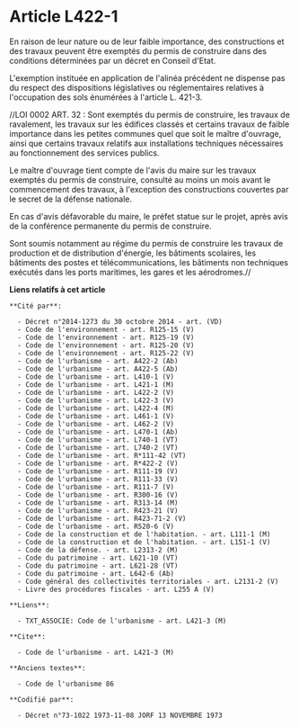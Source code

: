 # Article L422-1

En raison de leur nature ou de leur faible importance, des constructions et des travaux peuvent être exemptés du permis de
construire dans des conditions déterminées par un décret en Conseil d'Etat.

L'exemption instituée en application de l'alinéa précédent ne dispense pas du respect des dispositions législatives ou
réglementaires relatives à l'occupation des sols énumérées à l'article L. 421-3.

//LOI  0002 ART. 32 : Sont exemptés du permis de construire, les travaux de ravalement, les travaux sur les édifices classés
et certains travaux de faible importance dans les petites communes quel que soit le maître d'ouvrage, ainsi que certains
travaux relatifs aux installations techniques nécessaires au fonctionnement des services publics.

Le maître d'ouvrage tient compte de l'avis du maire sur les travaux exemptés du permis de construire, consulté au moins un
mois avant le commencement des travaux, à l'exception des constructions couvertes par le secret de la défense nationale.

En cas d'avis défavorable du maire, le préfet statue sur le projet, après avis de la conférence permanente du permis de
construire.

Sont soumis notamment au régime du permis de construire les travaux de production et de distribution d'énergie, les bâtiments
scolaires, les bâtiments des postes et télécommunications, les bâtiments non techniques exécutés dans les ports maritimes,
les gares et les aérodromes.//

**Liens relatifs à cet article**

	**Cité par**:

	  - Décret n°2014-1273 du 30 octobre 2014 - art. (VD)
	  - Code de l'environnement - art. R125-15 (V)
	  - Code de l'environnement - art. R125-19 (V)
	  - Code de l'environnement - art. R125-20 (V)
	  - Code de l'environnement - art. R125-22 (V)
	  - Code de l'urbanisme - art. A422-2 (Ab)
	  - Code de l'urbanisme - art. A422-5 (Ab)
	  - Code de l'urbanisme - art. L410-1 (V)
	  - Code de l'urbanisme - art. L421-1 (M)
	  - Code de l'urbanisme - art. L422-2 (V)
	  - Code de l'urbanisme - art. L422-3 (V)
	  - Code de l'urbanisme - art. L422-4 (M)
	  - Code de l'urbanisme - art. L461-1 (V)
	  - Code de l'urbanisme - art. L462-2 (V)
	  - Code de l'urbanisme - art. L470-1 (Ab)
	  - Code de l'urbanisme - art. L740-1 (VT)
	  - Code de l'urbanisme - art. L740-2 (VT)
	  - Code de l'urbanisme - art. R*111-42 (VT)
	  - Code de l'urbanisme - art. R*422-2 (V)
	  - Code de l'urbanisme - art. R111-19 (V)
	  - Code de l'urbanisme - art. R111-33 (V)
	  - Code de l'urbanisme - art. R111-7 (V)
	  - Code de l'urbanisme - art. R300-16 (V)
	  - Code de l'urbanisme - art. R313-14 (M)
	  - Code de l'urbanisme - art. R423-21 (V)
	  - Code de l'urbanisme - art. R423-71-2 (V)
	  - Code de l'urbanisme - art. R520-6 (V)
	  - Code de la construction et de l'habitation. - art. L111-1 (M)
	  - Code de la construction et de l'habitation. - art. L151-1 (V)
	  - Code de la défense. - art. L2313-2 (M)
	  - Code du patrimoine - art. L621-10 (VT)
	  - Code du patrimoine - art. L621-28 (VT)
	  - Code du patrimoine - art. L642-6 (Ab)
	  - Code général des collectivités territoriales - art. L2131-2 (V)
	  - Livre des procédures fiscales - art. L255 A (V)

	**Liens**:

	  - TXT_ASSOCIE: Code de l'urbanisme - art. L421-3 (M)

	**Cite**:

	  - Code de l'urbanisme - art. L421-3 (M)

	**Anciens textes**:

	  - Code de l'urbanisme 86

	**Codifié par**:

	  - Décret n°73-1022 1973-11-08 JORF 13 NOVEMBRE 1973
